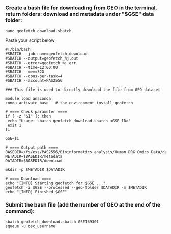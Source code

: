 
### Create a bash file for downloading from GEO in the terminal, return folders: download and metadata under "$GSE" data folder:
   ```console
   nano geofetch_download.sbatch
   ```
   Paste your script below
   ```console
#!/bin/bash
#SBATCH --job-name=geofetch_download
#SBATCH --output=geofetch_%j.out
#SBATCH --error=geofetch_%j.err
#SBATCH --time=12:00:00
#SBATCH --mem=32G
#SBATCH --cpus-per-task=4
#SBATCH --account=PAS2556

### This file is used to directly download the file from GEO dataset

module load anaconda
conda activate base   # the environment install geofetch

# ==== Check parameter ====
if [ -z "$1" ]; then
    echo "Usage: sbatch geofetch_download.sbatch <GSE_ID>"
    exit 1
fi

GSE=$1

# ==== Output path ====
BASEDIR=/fs/ess/PAS2556/Bioinformatics_analysis/Human.DRG.Omics.Data/datasets/RNA.data/$GSE
METADIR=$BASEDIR/metadata
DATADIR=$BASEDIR/download

mkdir -p $METADIR $DATADIR

# ==== Download ====
echo "[INFO] Starting geofetch for $GSE ..."
geofetch -i $GSE --processed --geo-folder $DATADIR -m $METADIR
echo "[INFO] Finished $GSE"
   ```


### Submit the bash file (add the number of GEO at the end of the command):
   ```console
   sbatch geofetch_download.sbatch GSE169301
   squeue -u osc_username
   ```
